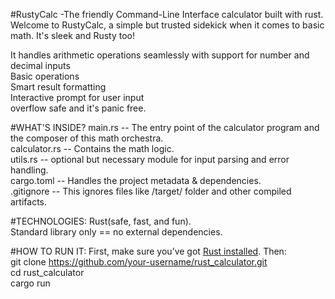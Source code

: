 #RustyCalc -The friendly Command-Line Interface calculator built with rust.  
Welcome to RustyCalc, a simple but trusted sidekick when it comes to basic math. It's sleek and Rusty too!  

It handles arithmetic operations seamlessly with support for number and decimal inputs  
Basic operations  
Smart result formatting  
Interactive prompt for user input  
overflow safe and it's panic free.

#WHAT'S INSIDE?
main.rs -- The entry point of the calculator program and the composer of this math orchestra.  
calculator.rs -- Contains the math logic.  
utils.rs -- optional but necessary module for input parsing and error handling.  
cargo.toml -- Handles the project metadata & dependencies.  
.gitignore -- This ignores files like /target/ folder and other compiled artifacts.  

#TECHNOLOGIES:
Rust(safe, fast, and fun).  
Standard library only == no external dependencies.  

#HOW TO RUN IT:
First, make sure you’ve got [Rust installed](https://www.rust-lang.org/tools/install). Then:  
git clone https://github.com/your-username/rust_calculator.git  
cd rust_calculator  
cargo run  


